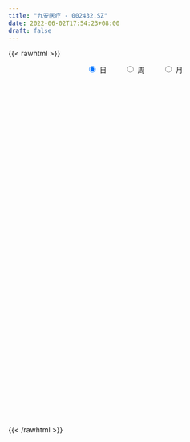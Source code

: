```yaml
---
title: "九安医疗 - 002432.SZ"
date: 2022-06-02T17:54:23+08:00
draft: false
---
```

{{< rawhtml >}}
    <div style="text-align: center">
        <label style="padding: 1rem;"><input style="margin-right: .5rem" type="radio" name="period" value="D" checked onclick="period_change(this)">日</label>
        <label style="padding: 1rem;"><input style="margin-right: .5rem" type="radio" name="period" value="W" onclick="period_change(this)">周</label>
        <label style="padding: 1rem;"><input style="margin-right: .5rem" type="radio" name="period" value="M" onclick="period_change(this)">月</label>
    </div>
    <div id="chart" style="height: 700px;"></div> 
    <script type="text/javascript">
        const D_v = [36972.89,35602.92,44216.32,50558.02,49413.33,40778.0,66422.01,41687.03,34361.28,80582.06,61765.04,38151.15,24896.15,32649.55,39382.83,42349.01,20054.0,19800.05,21003.0,26792.02,27268.0,29676.01,32721.0,29100.02,31880.05,25179.0,43270.0,29512.0,31830.17,17715.0,24980.53,26726.0,24869.51,23742.06,80416.36,41623.0,103328.06,56463.1,38745.52,35116.0,48823.0,34321.67,33917.17,41553.0,36330.0,37538.0,104239.04,65706.03,79022.01,54446.06,95428.26,56561.96,50193.0,36944.54,27635.77,29482.03,45010.44,31728.01,40085.27,23517.0,36722.43,17345.4,15937.28,25657.02,19897.65,21837.0,20260.9,20586.67,33154.06,37456.03,23813.52,20902.0,17370.24,22793.0,26125.01,27613.03,33026.03,25148.79,25592.3,22765.33,31250.0,28682.0,21797.0,27175.1,37173.53,27942.1,21857.1,35965.7,14906.0,24952.0,12889.02,16909.1,17884.1,15493.01,23091.0,21594.0,47417.01,44691.0,30225.0,34370.1,20855.51,16105.11,16833.0,12953.1,34174.01,25051.47,28094.15,23777.1,17922.0,57632.11,63649.01,28477.0,187593.35,102721.45,74618.11,159340.68,78724.9,217791.13,335224.3,225613.29,714028.8100000001,380467.11,40301.51,52063.05,28430.07,19627.26,1207411.0,1090964.6699999999,570158.29,887255.3100000001,1103223.24,965709.61,812253.1899999999,1015461.47,832109.59,757763.8100000001,898965.83,1067837.3999999999,948948.35,558808.97,1203831.05,749240.46,232845.08,20363.15,1108056.98,1082978.1000000001,811456.24,853914.46,1013751.0600000001,574055.29,492343.76,1160324.0900000001,1073651.95,749327.14,756736.27,1028384.08,805817.01,748062.14,236292.59,313760.13,171610.64,28393.14,1011274.74,1074000.1699999999,648203.03,403434.1,43685.0,1146312.8100000001,993487.1899999999,1118095.6299999999,977682.49,886696.21,858310.6899999999,979698.83,1032314.5699999999,825909.29,722177.72,731541.1800000001,680637.38,782284.9,897397.15,810487.6800000001,788960.36,736389.72,692480.13,594725.42,625673.05,883184.08,754953.3199999999,636704.8100000001,545079.52,584958.55,606733.4,1021646.02,918194.14,799476.9300000001,1140817.8100000001,848037.1800000001,822026.34,799290.59,584739.02,1027644.0600000001,669015.47,708008.61,941074.8,1045057.26,822569.67,861407.33,1001466.41,980135.99,665034.67,696833.6800000001,610275.71,706143.48,745476.37,1007162.2,570219.86,366868.11,1650772.51,1132708.4199999999,828087.4300000001,673354.4,880434.53,841265.85,726376.0699999999,687092.8100000001,650261.62,574109.3,699798.04,795956.5,715323.3,669883.14,678985.67,709717.0699999999,849581.83,589791.42,429514.17,401598.29,387504.85,504424.42,518586.18,307946.33,519530.03,371471.62,329309.5,352983.99,346969.24,323244.77,406905.28,382139.62]
const D_histogram = [0.0,0.0025527066,0.0065657649,0.0099924543,0.0058292685,0.0086010303,0.0168309326,0.0139722192,0.004919566,0.0090406062,0.0084184924,0.0029223564,-0.0021563831,-0.0073405326,-0.0129404354,-0.031241407,-0.0392418206,-0.0428299156,-0.0395376831,-0.034568171,-0.030005448,-0.028421196,-0.0242548271,-0.02118587,-0.0195555191,-0.0201441065,-0.0271521274,-0.0320108779,-0.0403002574,-0.0406408438,-0.0403560342,-0.0325822463,-0.0312967679,-0.0251396185,-0.0308725324,-0.0360288945,-0.0181352806,-0.0051981896,0.0026895597,0.009545567,0.0211173286,0.024779266,0.0238732137,0.0271170617,0.028901074,0.0142944579,0.0329054713,0.0419299076,0.0462915504,0.0493110222,0.0588766913,0.0597843939,0.0442326041,0.0369477045,0.0313129469,0.0250219513,0.0211450992,0.0131928327,-0.0001179058,-0.0065165416,-0.020357882,-0.0246904702,-0.0272469973,-0.0272178516,-0.022316666,-0.020311434,-0.0189038,-0.0185396104,-0.0226353273,-0.0216020127,-0.0173588533,-0.0112866945,-0.008189802,-0.003272367,0.0031740038,0.008957165,0.0146392378,0.0167358378,0.0138843748,0.0118784546,0.0047369948,0.0036747218,-0.0005498671,-0.0052574678,-0.0125617545,-0.0121475872,-0.0126332567,-0.026392206,-0.0304584005,-0.043483026,-0.0447481508,-0.0346452787,-0.022973225,-0.0147062063,-0.0134404863,-0.0134078791,-0.0236919628,-0.0379347111,-0.0468056413,-0.0562051482,-0.0563806432,-0.0525515335,-0.042464308,-0.0359065641,-0.0426719631,-0.0484016657,-0.0364789436,-0.0242447157,-0.017506735,0.0052564655,0.012607986,0.0143528854,0.0418156052,0.0532303304,0.0653539617,0.094368195,0.1124495965,0.1626794866,0.2345227498,0.3200794256,0.4147604444,0.514995356,0.618664848,0.7246624232,0.8325690952,0.9424144089,0.9275059217,0.9581543439,1.0231391355,1.1153939265,1.1203598189,0.9363364862,0.7696445798,0.5410276853,0.3143430739,0.1849138034,0.0334610074,0.0298680034,0.1311962847,0.3060780855,0.4214701048,0.6074372205,0.8430988562,1.1141398115,1.41039155,1.2959054739,1.3380105665,1.495343337,1.667294032,1.9262140016,2.251037509,1.9236478989,1.6986576184,1.0684159064,0.6059759034,0.3947395793,0.2260438994,0.3616505188,0.7132401116,1.2158850136,1.8236546844,2.5053319433,2.182930975,1.5207255141,1.378141169,0.6191627627,-0.4380060168,-1.5809855421,-2.5916994046,-2.9354020408,-2.7246462158,-2.8961733786,-2.5673849255,-2.2912185924,-1.8364806126,-1.897652126,-2.1399985993,-2.1158360049,-1.855342721,-1.5888894672,-0.988898991,-0.1701236619,0.0629516687,0.256069885,-0.1194409477,-0.162591207,-0.3757831646,-0.910712487,-1.131530558,-1.4521071696,-1.5642922813,-1.7553099575,-2.1450974085,-2.0623412227,-1.7972751813,-1.1954434044,-0.736827833,-0.3029092117,-0.0520307734,0.029607269,-0.036192617,0.2673389151,0.1846768878,0.2697489252,0.6999388248,0.7530417856,1.122422084,1.6036612974,2.1408071511,2.0436946897,1.8711152318,1.2654526702,0.7994754255,-0.0094500511,-0.2487026563,0.0194214955,0.634855804,1.4814934132,1.3276221888,1.1139252931,0.8669270725,0.2469058722,0.1455223069,0.2178405063,0.0641685661,-0.5282885647,-0.7074605098,-1.0358704236,-0.7553940534,-0.5478791291,-0.4991091889,-0.7037807758,-0.9847718902,-1.1919631244,-1.1721177122,-1.3555070557,-1.4034117173,-1.5215078172,-1.4741906463,-1.5539742271,-1.428729227,-1.3040062691,-1.4544016779,-1.4743903738,-1.5045990666,-1.4398359078,-1.4152151024,-1.3634038938,-1.1990705041,-1.204302921]
const D_fast = [0.0,0.0031908832,0.0088453827,0.0147701857,0.012064317,0.0169863365,0.0294239718,0.0300583132,0.0222355515,0.0286167433,0.0300992526,0.0253337057,0.0197158704,0.0126965878,0.0038615761,-0.0222497472,-0.040060616,-0.0543561899,-0.0609483781,-0.0646209087,-0.0675595477,-0.0730805948,-0.0749779326,-0.0772054431,-0.0804639719,-0.0860885859,-0.0998846387,-0.1127461086,-0.1311105525,-0.1416113498,-0.1514155489,-0.1517873225,-0.158326036,-0.1584537912,-0.1719048383,-0.186068424,-0.1727086302,-0.1610710866,-0.1525109474,-0.1432685484,-0.1264174546,-0.1165607007,-0.1114984497,-0.1014753362,-0.0924660554,-0.103499057,-0.0766616758,-0.0571547626,-0.0412202322,-0.0258730049,-0.0015881629,0.0142656382,0.0097719993,0.0117240259,0.0139175051,0.0138819972,0.0152914199,0.0106373617,-0.0027028533,-0.0107306246,-0.0296614354,-0.0401666412,-0.0495349176,-0.0563102348,-0.0569882158,-0.0600608422,-0.0633791582,-0.0676498712,-0.0774044199,-0.0817716085,-0.0818681625,-0.0786176772,-0.0775682352,-0.0734688919,-0.0662290202,-0.0582065678,-0.0488646855,-0.042584126,-0.0419644954,-0.0410008019,-0.046958013,-0.0471016055,-0.0514636612,-0.0574856289,-0.0679303542,-0.0705530837,-0.0741970674,-0.0945540682,-0.1062348628,-0.1301302448,-0.1425824074,-0.1411408549,-0.1352121075,-0.1306216403,-0.1327160419,-0.1360354045,-0.1522424789,-0.1759689049,-0.1965412455,-0.2199920394,-0.2342626952,-0.2435714688,-0.2441003204,-0.2465192175,-0.2639526073,-0.2817827263,-0.2789797401,-0.2728066911,-0.2704453942,-0.2463680773,-0.2358645603,-0.2305314395,-0.1926148185,-0.1678925106,-0.1394303889,-0.0868241069,-0.0406303063,0.0502694555,0.1807434061,0.3463199383,0.5446910682,0.7736748188,1.0320105229,1.3191737039,1.6352226496,1.9806715655,2.1976395587,2.467826567,2.7885961425,3.1596994151,3.4447552621,3.494816051,3.5205352895,3.4271753164,3.2790764735,3.1958756539,3.0527881096,3.0566621065,3.190789459,3.4421907812,3.6629503267,4.0007767475,4.4472130972,4.9967890054,5.6456386314,5.8551289238,6.231736658,6.7629052628,7.3516794658,8.0921529358,8.9797358205,9.1332581851,9.3329323092,8.9697945738,8.6588485466,8.5462971174,8.4341124123,8.6601316614,9.1900312821,9.9966474375,11.0603307794,12.3683410241,12.5916727996,12.3096487172,12.5115996643,11.9074119487,10.740741665,9.2025157542,7.5438770406,6.4663238941,5.9959181652,5.1003476577,4.7872898794,4.4906515645,4.4862693911,3.9506848462,3.173338723,2.6685423163,2.46519992,2.3344308069,2.6871965354,3.463440949,3.7122541968,3.9693898843,3.5640188147,3.4802207536,3.1730830049,2.4104755607,1.9067748502,1.2231714462,0.7199132642,0.0900680987,-0.8359937045,-1.2688228243,-1.4530755783,-1.1501046525,-0.8756960394,-0.5175047209,-0.2796339761,-0.1905941164,-0.2654421566,0.1049241042,0.0684312989,0.2209405676,0.8261151734,1.0674785805,1.7174644,2.5996189378,3.6719665792,4.0857777902,4.3809771403,4.0916777463,3.8255693579,3.0142813686,2.7128530992,2.985832625,3.7599808845,4.9769918469,5.1550261697,5.2198105973,5.1895441448,4.6312494126,4.566246424,4.6930247501,4.5553949514,3.8308656794,3.4748286068,2.8874510871,2.9790789439,3.0496240859,2.973616729,2.5929999481,2.0658158612,1.5606338459,1.28744983,0.7651837226,0.3664261317,-0.1320469226,-0.4532774132,-0.9215545508,-1.1534918574,-1.3547704668,-1.868766295,-2.2573525845,-2.6637110439,-2.958906862,-3.2880898322,-3.5771295971,-3.7125638334,-4.0188719806]
const D_slow = [0.0,0.0006381766,0.0022796179,0.0047777314,0.0062350485,0.0083853061,0.0125930393,0.0160860941,0.0173159856,0.0195761371,0.0216807602,0.0224113493,0.0218722535,0.0200371204,0.0168020115,0.0089916598,-0.0008187954,-0.0115262743,-0.021410695,-0.0300527378,-0.0375540998,-0.0446593988,-0.0507231056,-0.0560195731,-0.0609084528,-0.0659444794,-0.0727325113,-0.0807352308,-0.0908102951,-0.100970506,-0.1110595146,-0.1192050762,-0.1270292681,-0.1333141728,-0.1410323059,-0.1500395295,-0.1545733496,-0.155872897,-0.1552005071,-0.1528141154,-0.1475347832,-0.1413399667,-0.1353716633,-0.1285923979,-0.1213671294,-0.1177935149,-0.1095671471,-0.0990846702,-0.0875117826,-0.075184027,-0.0604648542,-0.0455187557,-0.0344606047,-0.0252236786,-0.0173954419,-0.011139954,-0.0058536793,-0.0025554711,-0.0025849475,-0.0042140829,-0.0093035534,-0.015476171,-0.0222879203,-0.0290923832,-0.0346715497,-0.0397494082,-0.0444753582,-0.0491102608,-0.0547690926,-0.0601695958,-0.0645093091,-0.0673309827,-0.0693784332,-0.070196525,-0.069403024,-0.0671637328,-0.0635039233,-0.0593199639,-0.0558488702,-0.0528792565,-0.0516950078,-0.0507763274,-0.0509137941,-0.0522281611,-0.0553685997,-0.0584054965,-0.0615638107,-0.0681618622,-0.0757764623,-0.0866472188,-0.0978342565,-0.1064955762,-0.1122388825,-0.115915434,-0.1192755556,-0.1226275254,-0.1285505161,-0.1380341939,-0.1497356042,-0.1637868912,-0.177882052,-0.1910199354,-0.2016360124,-0.2106126534,-0.2212806442,-0.2333810606,-0.2425007965,-0.2485619754,-0.2529386592,-0.2516245428,-0.2484725463,-0.244884325,-0.2344304237,-0.221122841,-0.2047843506,-0.1811923019,-0.1530799028,-0.1124100311,-0.0537793437,0.0262405127,0.1299306238,0.2586794628,0.4133456748,0.5945112806,0.8026535544,1.0382571566,1.2701336371,1.509672223,1.7654570069,2.0443054886,2.3243954433,2.5584795648,2.7508907098,2.8861476311,2.9647333996,3.0109618504,3.0193271023,3.0267941031,3.0595931743,3.1361126957,3.2414802219,3.393339527,3.604114241,3.8826491939,4.2352470814,4.5592234499,4.8937260915,5.2675619258,5.6843854338,6.1659389342,6.7286983114,7.2096102862,7.6342746908,7.9013786674,8.0528726432,8.1515575381,8.2080685129,8.2984811426,8.4767911705,8.7807624239,9.236676095,9.8630090808,10.4087418246,10.7889232031,11.1334584953,11.288249186,11.1787476818,10.7835012963,10.1355764452,9.4017259349,8.720564381,7.9965210363,7.354674805,6.7818701569,6.3227500037,5.8483369722,5.3133373224,4.7843783212,4.3205426409,3.9233202741,3.6760955264,3.6335646109,3.6493025281,3.7133199993,3.6834597624,3.6428119606,3.5488661695,3.3211880477,3.0383054082,2.6752786158,2.2842055455,1.8453780562,1.309103704,0.7935183984,0.344199603,0.0453387519,-0.1388682063,-0.2145955093,-0.2276032026,-0.2202013854,-0.2292495396,-0.1624148109,-0.1162455889,-0.0488083576,0.1261763486,0.314436795,0.595042316,0.9959576404,1.5311594281,2.0420831005,2.5098619085,2.8262250761,3.0260939324,3.0237314197,2.9615557556,2.9664111295,3.1251250805,3.4954984338,3.8274039809,4.1058853042,4.3226170723,4.3843435404,4.4207241171,4.4751842437,4.4912263852,4.3591542441,4.1822891166,3.9233215107,3.7344729974,3.5975032151,3.4727259179,3.2967807239,3.0505877514,2.7525969703,2.4595675422,2.1206907783,1.769837849,1.3894608947,1.0209132331,0.6324196763,0.2752373696,-0.0507641977,-0.4143646172,-0.7829622106,-1.1591119773,-1.5190709542,-1.8728747298,-2.2137257033,-2.5134933293,-2.8145690595]
const D_data = [['2021-05-24', 8.01, 7.95, 7.9, 8.07],['2021-05-25', 7.98, 7.99, 7.95, 8.01],['2021-05-26', 7.99, 8.03, 7.93, 8.04],['2021-05-27', 8.04, 8.05, 7.99, 8.06],['2021-05-28', 8.05, 7.96, 7.92, 8.05],['2021-05-31', 7.97, 8.05, 7.95, 8.05],['2021-06-01', 8.08, 8.16, 8.05, 8.17],['2021-06-02', 8.15, 8.05, 8.03, 8.16],['2021-06-03', 8.06, 7.95, 7.94, 8.07],['2021-06-04', 7.91, 8.11, 7.9, 8.39],['2021-06-07', 8.2, 8.07, 7.97, 8.26],['2021-06-08', 8.0, 8.0, 7.97, 8.07],['2021-06-09', 7.98, 7.98, 7.96, 8.0],['2021-06-10', 8.01, 7.95, 7.93, 8.02],['2021-06-11', 7.96, 7.91, 7.9, 7.97],['2021-06-15', 7.91, 7.67, 7.66, 7.92],['2021-06-16', 7.68, 7.7, 7.68, 7.79],['2021-06-17', 7.66, 7.69, 7.66, 7.75],['2021-06-18', 7.75, 7.74, 7.7, 7.81],['2021-06-21', 7.71, 7.75, 7.71, 7.8],['2021-06-22', 7.78, 7.74, 7.72, 7.79],['2021-06-23', 7.74, 7.69, 7.67, 7.74],['2021-06-24', 7.88, 7.71, 7.7, 7.88],['2021-06-25', 7.67, 7.69, 7.65, 7.73],['2021-06-28', 7.7, 7.66, 7.62, 7.72],['2021-06-29', 7.63, 7.61, 7.61, 7.65],['2021-06-30', 7.62, 7.48, 7.42, 7.62],['2021-07-01', 7.46, 7.44, 7.42, 7.57],['2021-07-02', 7.45, 7.32, 7.31, 7.48],['2021-07-05', 7.35, 7.35, 7.31, 7.37],['2021-07-06', 7.39, 7.31, 7.25, 7.39],['2021-07-07', 7.32, 7.38, 7.27, 7.38],['2021-07-08', 7.41, 7.28, 7.26, 7.41],['2021-07-09', 7.25, 7.32, 7.22, 7.33],['2021-07-12', 7.24, 7.13, 7.03, 7.24],['2021-07-13', 7.13, 7.06, 7.04, 7.13],['2021-07-14', 7.18, 7.34, 7.11, 7.44],['2021-07-15', 7.35, 7.33, 7.16, 7.38],['2021-07-16', 7.29, 7.3, 7.24, 7.41],['2021-07-19', 7.29, 7.31, 7.18, 7.37],['2021-07-20', 7.28, 7.41, 7.27, 7.45],['2021-07-21', 7.42, 7.35, 7.32, 7.42],['2021-07-22', 7.37, 7.3, 7.27, 7.38],['2021-07-23', 7.3, 7.36, 7.28, 7.41],['2021-07-26', 7.32, 7.36, 7.27, 7.41],['2021-07-27', 7.34, 7.12, 7.1, 7.35],['2021-07-28', 7.12, 7.55, 7.11, 7.57],['2021-07-29', 7.55, 7.52, 7.38, 7.58],['2021-07-30', 7.42, 7.52, 7.26, 7.58],['2021-08-02', 7.52, 7.55, 7.39, 7.58],['2021-08-03', 7.52, 7.7, 7.45, 7.75],['2021-08-04', 7.72, 7.66, 7.55, 7.72],['2021-08-05', 7.65, 7.45, 7.45, 7.68],['2021-08-06', 7.43, 7.52, 7.42, 7.64],['2021-08-09', 7.52, 7.53, 7.46, 7.55],['2021-08-10', 7.52, 7.51, 7.47, 7.53],['2021-08-11', 7.55, 7.53, 7.44, 7.58],['2021-08-12', 7.53, 7.46, 7.45, 7.61],['2021-08-13', 7.45, 7.34, 7.3, 7.45],['2021-08-16', 7.32, 7.37, 7.3, 7.4],['2021-08-17', 7.32, 7.21, 7.2, 7.36],['2021-08-18', 7.21, 7.26, 7.21, 7.28],['2021-08-19', 7.25, 7.24, 7.22, 7.28],['2021-08-20', 7.21, 7.24, 7.12, 7.25],['2021-08-23', 7.24, 7.29, 7.22, 7.33],['2021-08-24', 7.29, 7.25, 7.24, 7.34],['2021-08-25', 7.25, 7.23, 7.21, 7.28],['2021-08-26', 7.23, 7.2, 7.15, 7.28],['2021-08-27', 7.16, 7.11, 7.06, 7.16],['2021-08-30', 7.13, 7.14, 7.03, 7.19],['2021-08-31', 7.09, 7.17, 7.09, 7.19],['2021-09-01', 7.22, 7.2, 7.11, 7.22],['2021-09-02', 7.18, 7.17, 7.13, 7.18],['2021-09-03', 7.15, 7.2, 7.15, 7.24],['2021-09-06', 7.2, 7.24, 7.16, 7.25],['2021-09-07', 7.25, 7.26, 7.17, 7.3],['2021-09-08', 7.25, 7.29, 7.22, 7.29],['2021-09-09', 7.29, 7.27, 7.26, 7.29],['2021-09-10', 7.27, 7.21, 7.2, 7.28],['2021-09-13', 7.22, 7.21, 7.2, 7.25],['2021-09-14', 7.19, 7.12, 7.1, 7.24],['2021-09-15', 7.12, 7.17, 7.07, 7.26],['2021-09-16', 7.12, 7.11, 7.1, 7.23],['2021-09-17', 7.11, 7.07, 7.04, 7.15],['2021-09-22', 7.03, 6.99, 6.99, 7.11],['2021-09-23', 7.0, 7.05, 7.0, 7.07],['2021-09-24', 7.05, 7.02, 7.0, 7.07],['2021-09-27', 7.02, 6.79, 6.71, 7.02],['2021-09-28', 6.8, 6.83, 6.73, 6.87],['2021-09-29', 6.83, 6.63, 6.61, 6.83],['2021-09-30', 6.7, 6.69, 6.63, 6.73],['2021-10-08', 6.68, 6.81, 6.67, 6.84],['2021-10-11', 6.81, 6.85, 6.76, 6.89],['2021-10-12', 6.86, 6.83, 6.72, 6.87],['2021-10-13', 6.77, 6.74, 6.71, 6.84],['2021-10-14', 6.74, 6.7, 6.68, 6.76],['2021-10-15', 6.6, 6.51, 6.46, 6.65],['2021-10-18', 6.53, 6.35, 6.33, 6.53],['2021-10-19', 6.34, 6.3, 6.29, 6.38],['2021-10-20', 6.32, 6.18, 6.17, 6.32],['2021-10-21', 6.23, 6.2, 6.18, 6.25],['2021-10-22', 6.2, 6.19, 6.15, 6.22],['2021-10-25', 6.2, 6.24, 6.18, 6.24],['2021-10-26', 6.26, 6.18, 6.18, 6.26],['2021-10-27', 6.2, 5.95, 5.91, 6.23],['2021-10-28', 5.99, 5.86, 5.8, 5.99],['2021-10-29', 5.85, 6.03, 5.83, 6.04],['2021-11-01', 6.08, 6.04, 5.94, 6.08],['2021-11-02', 6.05, 5.97, 5.9, 6.07],['2021-11-03', 5.97, 6.21, 5.94, 6.26],['2021-11-04', 6.17, 6.07, 6.04, 6.2],['2021-11-05', 6.09, 6.0, 5.99, 6.09],['2021-11-08', 6.6, 6.39, 6.39, 6.6],['2021-11-09', 6.34, 6.3, 6.12, 6.43],['2021-11-10', 6.4, 6.39, 6.22, 6.44],['2021-11-11', 6.38, 6.75, 6.34, 6.88],['2021-11-12', 6.88, 6.8, 6.74, 6.91],['2021-11-15', 6.9, 7.48, 6.9, 7.48],['2021-11-16', 7.63, 8.23, 7.53, 8.23],['2021-11-17', 9.05, 9.05, 8.68, 9.05],['2021-11-18', 9.96, 9.96, 9.3, 9.96],['2021-11-19', 10.1, 10.96, 10.0, 10.96],['2021-11-22', 12.06, 12.06, 12.06, 12.06],['2021-11-23', 13.27, 13.27, 13.27, 13.27],['2021-11-24', 14.6, 14.6, 14.6, 14.6],['2021-11-25', 16.06, 16.06, 16.06, 16.06],['2021-11-26', 17.19, 15.67, 15.01, 17.27],['2021-11-29', 16.4, 17.24, 15.31, 17.24],['2021-11-30', 18.0, 18.96, 17.66, 18.96],['2021-12-01', 20.48, 20.86, 19.5, 20.86],['2021-12-02', 21.7, 21.24, 20.38, 22.94],['2021-12-03', 20.62, 19.56, 19.27, 21.09],['2021-12-06', 19.98, 19.89, 19.0, 20.46],['2021-12-07', 19.89, 18.97, 18.7, 21.2],['2021-12-08', 17.7, 18.52, 17.56, 18.8],['2021-12-09', 18.45, 19.4, 18.0, 19.5],['2021-12-10', 19.55, 18.88, 18.68, 20.15],['2021-12-13', 18.37, 20.77, 18.37, 20.77],['2021-12-14', 21.01, 22.85, 20.51, 22.85],['2021-12-15', 23.0, 25.14, 22.88, 25.14],['2021-12-16', 27.6, 25.93, 25.3, 27.6],['2021-12-17', 26.95, 28.52, 26.16, 28.52],['2021-12-20', 30.99, 31.37, 30.1, 31.37],['2021-12-21', 34.51, 34.51, 34.51, 34.51],['2021-12-22', 37.96, 37.96, 32.51, 37.96],['2021-12-23', 38.79, 35.02, 34.16, 40.0],['2021-12-24', 34.5, 38.52, 33.0, 38.52],['2021-12-27', 40.98, 42.37, 39.3, 42.37],['2021-12-28', 42.97, 45.5, 41.02, 46.61],['2021-12-29', 45.49, 50.05, 44.31, 50.05],['2021-12-30', 52.01, 55.06, 52.0, 55.06],['2021-12-31', 59.0, 49.55, 49.55, 59.0],['2022-01-04', 48.18, 51.85, 46.13, 53.99],['2022-01-05', 49.99, 46.67, 46.67, 49.99],['2022-01-06', 45.85, 47.62, 44.82, 48.56],['2022-01-07', 48.72, 50.5, 47.8, 52.38],['2022-01-10', 51.89, 51.42, 49.5, 54.5],['2022-01-11', 53.11, 56.56, 52.2, 56.56],['2022-01-12', 60.22, 62.22, 59.88, 62.22],['2022-01-13', 68.44, 68.44, 65.0, 68.44],['2022-01-14', 75.28, 75.28, 72.54, 75.28],['2022-01-17', 82.81, 82.81, 82.81, 82.81],['2022-01-18', 85.0, 74.53, 74.53, 88.88],['2022-01-19', 67.08, 70.6, 67.08, 72.87],['2022-01-20', 73.6, 77.66, 72.1, 77.66],['2022-01-21', 77.66, 69.89, 69.89, 77.66],['2022-01-24', 62.9, 62.9, 62.9, 62.9],['2022-01-25', 56.61, 56.61, 56.61, 66.5],['2022-01-26', 56.0, 52.24, 51.1, 56.97],['2022-01-27', 54.8, 56.1, 53.3, 57.46],['2022-01-28', 55.85, 61.71, 55.5, 61.71],['2022-02-07', 59.99, 55.96, 55.54, 59.99],['2022-02-08', 55.51, 61.56, 54.0, 61.56],['2022-02-09', 58.87, 61.6, 56.81, 66.08],['2022-02-10', 60.0, 65.1, 60.0, 67.76],['2022-02-11', 59.0, 59.07, 58.88, 62.8],['2022-02-14', 58.0, 55.15, 53.5, 60.28],['2022-02-15', 54.75, 56.91, 53.45, 58.88],['2022-02-16', 58.0, 59.7, 56.55, 61.39],['2022-02-17', 61.0, 60.41, 58.8, 63.78],['2022-02-18', 60.42, 66.45, 60.42, 66.45],['2022-02-21', 69.88, 73.1, 67.68, 73.1],['2022-02-22', 70.0, 69.09, 66.67, 72.13],['2022-02-23', 70.85, 70.4, 66.5, 72.82],['2022-02-24', 69.0, 63.36, 63.36, 69.52],['2022-02-25', 65.99, 66.8, 63.5, 67.4],['2022-02-28', 65.48, 64.27, 60.8, 65.8],['2022-03-01', 62.62, 58.18, 57.85, 63.86],['2022-03-02', 56.92, 59.7, 55.01, 60.89],['2022-03-03', 58.75, 56.35, 56.18, 59.63],['2022-03-04', 56.21, 56.93, 56.01, 58.88],['2022-03-07', 55.5, 54.08, 52.74, 55.9],['2022-03-08', 54.01, 48.67, 48.67, 54.25],['2022-03-09', 49.83, 52.22, 44.88, 53.0],['2022-03-10', 50.2, 53.98, 48.88, 55.22],['2022-03-11', 54.0, 59.38, 52.5, 59.38],['2022-03-14', 62.0, 59.68, 59.0, 65.19],['2022-03-15', 56.0, 61.35, 55.11, 63.28],['2022-03-16', 60.11, 60.74, 56.96, 63.06],['2022-03-17', 58.99, 59.48, 57.85, 63.5],['2022-03-18', 58.0, 57.64, 56.65, 59.25],['2022-03-21', 55.0, 62.98, 54.98, 63.4],['2022-03-22', 61.4, 58.9, 58.65, 62.4],['2022-03-23', 59.19, 61.18, 57.5, 62.6],['2022-03-24', 61.18, 67.3, 60.73, 67.3],['2022-03-25', 68.0, 64.5, 64.5, 71.0],['2022-03-28', 66.3, 70.43, 65.3, 70.95],['2022-03-29', 71.33, 75.35, 71.33, 77.29],['2022-03-30', 74.0, 80.5, 71.21, 82.89],['2022-03-31', 80.0, 75.68, 74.54, 83.26],['2022-04-01', 77.5, 75.9, 75.0, 79.62],['2022-04-06', 76.03, 70.0, 68.34, 76.8],['2022-04-07', 67.8, 70.09, 67.5, 71.99],['2022-04-08', 68.89, 63.08, 63.08, 68.89],['2022-04-11', 60.56, 67.7, 60.06, 67.9],['2022-04-12', 74.47, 74.47, 71.88, 74.47],['2022-04-13', 76.0, 81.92, 75.86, 81.92],['2022-04-14', 90.0, 90.11, 86.2, 90.11],['2022-04-15', 95.99, 81.1, 81.1, 99.12],['2022-04-18', 83.0, 80.9, 78.89, 87.58],['2022-04-19', 78.61, 80.63, 76.03, 81.61],['2022-04-20', 80.0, 74.67, 74.4, 80.85],['2022-04-21', 74.67, 80.0, 73.18, 80.88],['2022-04-22', 78.03, 82.88, 76.91, 85.46],['2022-04-25', 83.0, 80.58, 77.68, 84.8],['2022-04-26', 80.0, 73.5, 72.66, 81.27],['2022-04-27', 71.72, 76.7, 70.18, 78.08],['2022-04-28', 75.5, 73.33, 72.53, 77.6],['2022-04-29', 75.0, 80.66, 74.0, 80.66],['2022-05-05', 80.66, 81.07, 76.93, 83.58],['2022-05-06', 78.31, 79.86, 77.35, 84.69],['2022-05-09', 79.01, 76.26, 76.0, 80.49],['2022-05-10', 74.6, 73.76, 72.51, 75.6],['2022-05-11', 73.54, 72.9, 72.56, 76.48],['2022-05-12', 71.5, 74.66, 68.69, 76.2],['2022-05-13', 73.6, 70.98, 70.2, 74.39],['2022-05-16', 69.92, 71.22, 69.92, 72.9],['2022-05-17', 71.88, 68.94, 68.8, 72.0],['2022-05-18', 68.8, 69.79, 67.8, 70.98],['2022-05-19', 67.4, 67.01, 65.6, 69.08],['2022-05-20', 66.12, 68.57, 66.12, 70.58],['2022-05-23', 68.58, 68.16, 67.48, 69.22],['2022-05-24', 68.05, 63.5, 62.8, 68.3],['2022-05-25', 62.96, 63.41, 61.51, 64.86],['2022-05-26', 63.2, 61.81, 61.7, 63.84],['2022-05-27', 61.71, 61.72, 61.37, 63.2],['2022-05-30', 61.03, 60.07, 59.68, 61.42],['2022-05-31', 60.0, 59.21, 58.05, 60.37],['2022-06-01', 59.51, 59.84, 59.25, 62.3],['2022-06-02', 58.68, 56.8, 56.8, 59.1]]
const W_v = [185055.64,172204.99,226198.0,225297.28,245935.89,201283.91,231632.16,598928.1799999999,335095.97,213073.96,188362.03,1962112.5800000001,2128805.6099999999,966971.17,867504.89,847079.2399999999,583422.98,333078.87,318494.22,320382.5,302113.75,183236.64,250921.08,237592.05,414441.03,211313.63,297604.3799999999,290965.97,215601.71,168998.01,72187.68,429440.42,863448.7,675071.51,1128348.97,558045.8099999999,837597.9,1385448.1500000001,765159.83,472038.89,470776.14,672172.3300000001,450747.04,396338.52,336290.17,203809.51,253109.42,163528.98,309358.16,335499.5,296670.55,235759.24,278316.09,157734.22,184783.55,95261.37,88940.84,99985.02,79801.06,67313.18,98304.41,147208.98,140855.5,143441.11,285875.89,255894.94,645095.99,650449.3999999999,877608.17,643124.4,362747.52,185250.54,159243.74,151055.34,85087.04,394903.19,222196.08,255433.95,238785.89,262396.94,557337.47,1075882.77,1219077.2,924385.52,661048.6499999999,904052.75,1343891.98,695738.17,409150.94,391749.18,135839.1,319508.06,200826.82,250957.17,206319.65,133657.7,171903.46,231825.1,287825.5,164336.42,1307635.6899999999,2602757.8599999999,941842.6000000001,586207.3300000001,421785.4300000001,438139.27,566476.8199999999,582894.1800000001,552873.76,607675.72,448597.05,527042.3099999999,35623.13,151493.11,311166.35,169559.95,247751.94,150115.87,168057.34,162800.11,107380.14,103390.23,1108960.0299999998,692270.16,290934.9,288820.22,389794.5,1200478.3,1069875.1299999999,2743724.5600000005,1139784.9299999999,1217802.98,1385560.4099999999,2620395.2799999998,4311513.4400000004,2614948.5499999998,2453847.2400000002,1898935.0600000001,1378609.1699999999,1606996.3700000001,2174819.2399999998,860622.25,990568.8699999999,1350404.2100000002,863443.3800000001,617173.66,937566.74,1653275.6499999999,2605874.6699999999,985008.63,1536921.01,2477249.48,2311350.8100000001,1338190.5900000001,1033424.37,1190786.3,526405.67,440776.53,690356.0800000001,691790.61,590998.38,287603.58,510005.51,162992.18,122598.44,499651.12,343115.42,547092.16,490857.19,368637.95,354016.06,226005.21,284665.08,245282.57,313363.94,599712.38,315518.7,501665.2,308648.04,468475.45,511907.0100000001,373545.94,146475.79,138924.02,278473.04,288186.02,390999.46,300065.36,185289.53,227081.42,302315.58,444491.35,543949.38,1077846.0700000001,143728.06,304841.19,226104.06,216763.48,263830.38,196844.72,103206.06,145557.05,161671.22,118033.1,320576.04,193730.84,322835.08,293573.82,173941.52,119179.13,115736.28,122334.79,137505.16,131669.43,86972.73,88712.72,16909.1,125479.12,146246.72,117105.73,191457.22,602998.49,1873124.6400000001,1347832.8900000001,4617311.1200000001,4316553.8899999997,4528666.2299999995,3255699.5499999998,4094388.6600000001,3608099.4399999999,2275542.5100000002,3165305.1800000002,4279263.1200000001,4582929.5899999999,3814038.3299999996,3623043.3099999996,3445594.7799999998,3931009.0400000005,4194910.9399999995,4390800.2000000002,4330614.0700000003,2013252.8700000001,4340499.0499999998,4355850.6299999999,3337637.8399999999,1511279.8,3497959.1299999999,2241627.9100000001,1881241.47,1459258.9100000001]
const W_histogram = [0.0,0.0063817664,0.0336451815,0.0137786812,0.027923404,0.0293953846,0.0419254732,0.0995629401,0.0922415564,0.0762876176,0.054309064,0.349309265,0.3538361753,0.2760881907,0.171278142,0.1375730173,-0.0096557566,-0.1201052393,-0.1778259507,-0.2456530679,-0.2774085835,-0.3072325303,-0.3131604891,-0.28713198,-0.2545473344,-0.2451466476,-0.2202169759,-0.309527064,-0.3942155562,-0.3845154679,-0.3510244438,-0.2793266089,-0.1383019378,-0.0304633307,0.0018516475,0.068732793,0.2014799142,0.2538588978,0.2263750589,0.2174062675,0.2436295306,0.2274392336,0.2041405799,0.1790571522,0.0976023258,0.0563383234,-0.0240704988,-0.1234681575,-0.2031104104,-0.2363763242,-0.2229756041,-0.2092373721,-0.1814909946,-0.1919541572,-0.1634771867,-0.1544713422,-0.12970988,-0.1133062728,-0.0938083906,-0.0814756759,-0.061969395,-0.0375718193,-0.0815012323,-0.1332210594,-0.12426758,-0.0934257888,-0.0247416036,0.0602882538,0.1203359685,0.1287562811,0.1321624421,0.1019517465,0.0883980506,0.0621811341,0.055425009,0.0744960828,0.0836967268,0.0943339982,0.0674466685,0.0833894166,0.1155787716,0.1757838142,0.2078721942,0.2578341079,0.2832450554,0.2842703334,0.2980274385,0.2615664503,0.2230246886,0.1355512418,0.0586991616,-0.0024953129,-0.050024124,-0.0927637746,-0.1153716989,-0.1456113527,-0.1474466811,-0.1163683941,-0.1011241539,-0.0810567939,0.0285965841,0.0315959011,0.0109132876,-0.0139807083,-0.0478355876,-0.0509616808,-0.0377384224,-0.0410401209,-0.0123130649,0.0133131324,0.0266875877,0.0124756519,0.0008349783,-0.0022039912,-0.0054308379,-0.004764848,-0.0067883688,-0.0116524277,-0.0212062238,-0.0235776478,-0.0295655441,-0.0227608312,-0.0031373835,0.0126500534,0.0207094808,0.0336662782,0.0419167604,0.0607292606,0.0907808222,0.1752341506,0.1728107272,0.193525358,0.2118992549,0.3907330933,0.5341539915,0.4883751332,0.4918603332,0.4272785157,0.346695954,0.3590740722,0.2738121134,0.1994816457,0.1973478257,0.1520591524,0.068985854,0.0104616795,-0.0079334845,0.03299101,0.05845944,0.0600084374,0.0680452311,0.2346489821,0.190789777,0.1240944671,0.1171369778,0.0602895421,-0.0371106773,-0.0921968221,-0.0780965311,-0.1156428279,-0.2133226949,-0.2684197065,-0.2990701398,-0.3274257831,-0.3010562462,-0.2487403127,-0.2333913699,-0.2670123568,-0.313639465,-0.3531340839,-0.3495450678,-0.3508905308,-0.3129770663,-0.2919361432,-0.283184574,-0.2436584721,-0.2189071745,-0.1952805354,-0.1757049804,-0.1171746243,-0.149348435,-0.2267742111,-0.2360899552,-0.2023273838,-0.1837162084,-0.1336770553,-0.0783832686,-0.0442139256,-0.0345480651,-0.0093978158,0.0407533429,0.0764111001,0.1251919914,0.0906491434,0.0527098465,0.0521628471,0.0353954487,0.023299606,0.027476316,0.0192345904,0.0055119653,-0.003281062,-0.0289375422,-0.0401402627,-0.0428812469,-0.0349717439,-0.0143398768,0.0030064223,0.0058900376,0.0046495475,-0.0010359506,0.0048327969,0.0125194441,0.011341385,0.0103865959,-0.0082708192,-0.0083090452,-0.0234596012,-0.0485109397,-0.0681332719,-0.0748725872,-0.0200444804,0.2849717498,0.7652618008,1.2761578181,1.4848997034,2.1485285416,3.0805606168,4.1906749526,4.7013803242,6.3196752822,6.6075695038,5.8533911577,4.8258059845,4.3091764253,3.6814268598,2.3563298559,1.4444758279,0.5687471224,0.3091038339,0.7382495632,0.0292719386,0.6121764591,0.9364567276,0.8242319883,0.5330398641,-0.3719224069,-1.2003963262,-2.2181133379,-3.1728702262]
const W_fast = [0.0,0.007977208,0.0436519184,0.0272300885,0.0483556623,0.057176489,0.0801879459,0.1627161478,0.1784551533,0.1815731188,0.1731718312,0.5554993485,0.6484853025,0.6397593656,0.5777688525,0.5784569821,0.428814269,0.2883384765,0.1861612775,0.0569208933,-0.0441867683,-0.1508188476,-0.2350369287,-0.2807914146,-0.3118436026,-0.3637295777,-0.39385415,-0.560546004,-0.7437883853,-0.830217164,-0.8844822509,-0.8826160682,-0.7761668816,-0.6759441071,-0.643166217,-0.5591018733,-0.3759847735,-0.2601410655,-0.2310311396,-0.1856483642,-0.0985177184,-0.057848207,-0.0301117157,-0.0104308554,-0.0674851004,-0.094664522,-0.1810909688,-0.3113556668,-0.4417755224,-0.5341355172,-0.5764786981,-0.6150498091,-0.6326761803,-0.6911278822,-0.7035202084,-0.7331321994,-0.7407982072,-0.7527211683,-0.7566753837,-0.764711588,-0.7606976559,-0.7456930349,-0.809997756,-0.8950228479,-0.9171362636,-0.9096509195,-0.8471521353,-0.7470502144,-0.6569185076,-0.6163091247,-0.5798623532,-0.5845851122,-0.5760392953,-0.5867109283,-0.5796108012,-0.5419157067,-0.511790881,-0.47757011,-0.4875957726,-0.4508056704,-0.3897216225,-0.2855706264,-0.2015141977,-0.0870937571,0.0091284543,0.0812213156,0.1694852803,0.1984159047,0.2156303152,0.1620446788,0.099867389,0.0380490863,-0.0219857558,-0.08791635,-0.1393671991,-0.206009691,-0.2447066897,-0.2427205013,-0.2527572996,-0.2529541381,-0.136151614,-0.1252533217,-0.1432076133,-0.1715967863,-0.2174105625,-0.2332770758,-0.2294884231,-0.2430501518,-0.2174013621,-0.1884468817,-0.1684005294,-0.1794935522,-0.1909254812,-0.1945154486,-0.1991000048,-0.1996252268,-0.2033458398,-0.2111230056,-0.2259783577,-0.2342441936,-0.2476234759,-0.2465089709,-0.227669869,-0.2087199188,-0.1954831212,-0.1741097542,-0.155380082,-0.1213852666,-0.0686384994,0.0596233666,0.100402625,0.1694985953,0.2408473059,0.5173644176,0.7943238138,0.8706387388,0.997089022,1.0393268335,1.0454182603,1.1475648965,1.130755966,1.1062959097,1.1534990461,1.146225161,1.0803983262,1.0244895715,1.0041110363,1.0532832833,1.0933665733,1.10991768,1.1349657815,1.3602317781,1.3640700172,1.328398324,1.3507250793,1.308950029,1.2022721403,1.12413679,1.1187129482,1.0522559445,0.9012454037,0.7790434655,0.6736254972,0.5634134081,0.5145188835,0.5046497388,0.4616508392,0.361276763,0.2362397886,0.1084616487,0.0246643978,-0.0644036979,-0.1047344999,-0.1566776127,-0.2187221869,-0.240110703,-0.2700861991,-0.2952796938,-0.319630384,-0.2903936839,-0.3599046033,-0.4940239322,-0.5623621651,-0.5791814396,-0.6064993164,-0.589879427,-0.5541814576,-0.5310655959,-0.5300367517,-0.5072359563,-0.4468964619,-0.3921359296,-0.3120570405,-0.3239376027,-0.348699438,-0.3362057256,-0.3441242618,-0.3503952031,-0.339349414,-0.342782492,-0.3551271258,-0.3647404186,-0.3976312843,-0.4188690705,-0.4323303665,-0.4331637994,-0.4161169015,-0.3980189968,-0.3936628722,-0.3937409754,-0.3996854611,-0.3926085144,-0.3817920062,-0.3801347191,-0.3784928591,-0.399217979,-0.4013334663,-0.4223489226,-0.459527996,-0.4961836462,-0.5216411084,-0.4718241217,-0.095564954,0.5760405471,1.405976019,1.9859428301,3.1867038037,4.8888760331,7.0466591071,8.7327095598,11.9309233383,13.8707099359,14.5798793791,14.7587457021,15.3194102492,15.6120173986,14.8760028587,14.3252677878,13.5917258628,13.4093585328,14.0230666529,13.321407013,14.0573556482,14.6157500987,14.7095833564,14.5516511982,13.5537083255,12.4251353247,10.8528899785,9.1049155337]
const W_slow = [0.0,0.0015954416,0.010006737,0.0134514073,0.0204322583,0.0277811044,0.0382624727,0.0631532077,0.0862135968,0.1052855012,0.1188627672,0.2061900835,0.2946491273,0.363671175,0.4064907105,0.4408839648,0.4384700256,0.4084437158,0.3639872281,0.3025739612,0.2332218153,0.1564136827,0.0781235604,0.0063405654,-0.0572962682,-0.1185829301,-0.1736371741,-0.2510189401,-0.3495728291,-0.4457016961,-0.533457807,-0.6032894593,-0.6378649437,-0.6454807764,-0.6450178645,-0.6278346663,-0.5774646877,-0.5139999633,-0.4574061986,-0.4030546317,-0.342147249,-0.2852874406,-0.2342522956,-0.1894880076,-0.1650874262,-0.1510028453,-0.15702047,-0.1878875094,-0.238665112,-0.297759193,-0.353503094,-0.405812437,-0.4511851857,-0.499173725,-0.5400430217,-0.5786608572,-0.6110883272,-0.6394148954,-0.6628669931,-0.6832359121,-0.6987282608,-0.7081212156,-0.7284965237,-0.7618017885,-0.7928686835,-0.8162251307,-0.8224105317,-0.8073384682,-0.7772544761,-0.7450654058,-0.7120247953,-0.6865368587,-0.664437346,-0.6488920625,-0.6350358102,-0.6164117895,-0.5954876078,-0.5719041082,-0.5550424411,-0.534195087,-0.5053003941,-0.4613544405,-0.409386392,-0.344927865,-0.2741166011,-0.2030490178,-0.1285421582,-0.0631505456,-0.0073943734,0.026493437,0.0411682274,0.0405443992,0.0280383682,0.0048474245,-0.0239955002,-0.0603983384,-0.0972600086,-0.1263521072,-0.1516331456,-0.1718973441,-0.1647481981,-0.1568492228,-0.1541209009,-0.157616078,-0.1695749749,-0.1823153951,-0.1917500007,-0.2020100309,-0.2050882971,-0.201760014,-0.1950881171,-0.1919692041,-0.1917604596,-0.1923114574,-0.1936691668,-0.1948603788,-0.196557471,-0.1994705779,-0.2047721339,-0.2106665458,-0.2180579319,-0.2237481397,-0.2245324855,-0.2213699722,-0.216192602,-0.2077760324,-0.1972968423,-0.1821145272,-0.1594193216,-0.115610784,-0.0724081022,-0.0240267627,0.028948051,0.1266313244,0.2601698222,0.3822636055,0.5052286888,0.6120483178,0.6987223063,0.7884908243,0.8569438527,0.9068142641,0.9561512205,0.9941660086,1.0114124721,1.014027892,1.0120445208,1.0202922733,1.0349071333,1.0499092427,1.0669205505,1.125582796,1.1732802402,1.204303857,1.2335881014,1.248660487,1.2393828176,1.2163336121,1.1968094793,1.1678987724,1.1145680986,1.047463172,0.972695637,0.8908391913,0.8155751297,0.7533900515,0.6950422091,0.6282891199,0.5498792536,0.4615957326,0.3742094657,0.286486833,0.2082425664,0.1352585306,0.0644623871,0.0035477691,-0.0511790246,-0.0999991584,-0.1439254035,-0.1732190596,-0.2105561683,-0.2672497211,-0.3262722099,-0.3768540558,-0.4227831079,-0.4562023718,-0.4757981889,-0.4868516703,-0.4954886866,-0.4978381406,-0.4876498048,-0.4685470298,-0.4372490319,-0.4145867461,-0.4014092845,-0.3883685727,-0.3795197105,-0.373694809,-0.36682573,-0.3620170824,-0.3606390911,-0.3614593566,-0.3686937421,-0.3787288078,-0.3894491195,-0.3981920555,-0.4017770247,-0.4010254191,-0.3995529097,-0.3983905229,-0.3986495105,-0.3974413113,-0.3943114503,-0.391476104,-0.3888794551,-0.3909471598,-0.3930244211,-0.3988893214,-0.4110170564,-0.4280503743,-0.4467685211,-0.4517796412,-0.3805367038,-0.1892212536,0.1298182009,0.5010431268,1.0381752621,1.8083154163,2.8559841545,4.0313292356,5.6112480561,7.2631404321,8.7264882215,9.9329397176,11.0102338239,11.9305905389,12.5196730028,12.8807919598,13.0229787404,13.1002546989,13.2848170897,13.2921350744,13.4451791891,13.679293371,13.8853513681,14.0186113341,13.9256307324,13.6255316509,13.0710033164,12.2777857598]
const W_data = [['2017-07-21', 11.15, 10.11, 9.9, 11.19],['2017-07-28', 10.03, 10.21, 9.92, 10.36],['2017-08-04', 10.21, 10.58, 10.16, 10.97],['2017-08-11', 10.36, 10.03, 10.03, 10.54],['2017-08-18', 10.03, 10.46, 10.03, 10.65],['2017-08-25', 10.42, 10.37, 10.22, 10.76],['2017-09-01', 10.46, 10.58, 10.3, 10.63],['2017-09-08', 10.5, 11.4, 10.46, 11.57],['2017-09-15', 11.27, 10.81, 10.8, 11.39],['2017-09-22', 10.8, 10.72, 10.69, 11.34],['2017-09-29', 10.75, 10.61, 10.36, 10.89],['2017-10-13', 10.67, 15.51, 10.65, 15.88],['2017-10-20', 14.6, 13.0, 12.43, 14.96],['2017-10-27', 12.84, 12.07, 12.03, 13.0],['2017-11-03', 12.13, 11.47, 11.33, 12.17],['2017-11-10', 11.46, 12.17, 11.15, 12.45],['2017-11-17', 12.18, 10.37, 10.35, 12.19],['2017-11-24', 10.15, 10.14, 9.82, 10.4],['2017-12-01', 10.1, 10.28, 9.83, 10.61],['2017-12-08', 10.15, 9.69, 9.3, 10.38],['2017-12-15', 9.68, 9.7, 9.57, 10.29],['2017-12-22', 9.6, 9.35, 9.2, 9.67],['2017-12-29', 9.33, 9.32, 9.03, 9.46],['2018-01-05', 9.24, 9.54, 9.13, 9.58],['2018-01-12', 9.54, 9.56, 9.28, 9.98],['2018-01-19', 9.46, 9.17, 9.05, 9.5],['2018-01-26', 9.17, 9.25, 9.05, 9.98],['2018-02-02', 9.25, 7.4, 7.24, 9.25],['2018-02-09', 7.33, 6.66, 6.4, 7.48],['2018-02-14', 6.75, 7.27, 6.7, 7.58],['2018-02-23', 7.28, 7.32, 7.21, 7.38],['2018-03-02', 7.35, 7.75, 7.27, 8.05],['2018-03-09', 7.84, 8.94, 7.77, 9.57],['2018-03-16', 9.0, 9.04, 8.62, 9.5],['2018-03-23', 9.09, 8.37, 8.37, 9.89],['2018-03-30', 8.1, 9.01, 7.54, 9.26],['2018-04-04', 9.0, 10.4, 8.81, 11.03],['2018-04-13', 10.09, 10.0, 9.4, 11.0],['2018-04-20', 9.71, 9.19, 9.18, 10.4],['2018-04-27', 9.15, 9.44, 8.91, 9.84],['2018-05-04', 9.62, 10.06, 9.38, 10.35],['2018-05-11', 10.07, 9.7, 9.68, 10.4],['2018-05-18', 9.6, 9.64, 9.4, 10.2],['2018-05-25', 9.68, 9.61, 9.57, 10.3],['2018-06-01', 9.51, 8.7, 8.56, 9.76],['2018-06-08', 8.72, 8.91, 8.62, 9.0],['2018-06-15', 8.99, 8.08, 8.0, 9.29],['2018-06-22', 8.0, 7.27, 7.09, 8.0],['2018-06-29', 7.37, 6.87, 6.5, 7.46],['2018-07-06', 7.12, 6.93, 6.67, 7.5],['2018-07-13', 7.01, 7.23, 6.9, 7.42],['2018-07-20', 7.29, 7.08, 6.8, 7.48],['2018-07-27', 6.99, 7.15, 6.83, 7.3],['2018-08-03', 7.15, 6.5, 6.41, 7.16],['2018-08-10', 6.45, 6.82, 6.35, 7.09],['2018-08-17', 6.71, 6.47, 6.46, 6.84],['2018-08-24', 6.42, 6.56, 6.42, 6.71],['2018-08-31', 6.53, 6.38, 6.38, 6.71],['2018-09-07', 6.38, 6.34, 6.22, 6.55],['2018-09-14', 6.32, 6.17, 6.1, 6.33],['2018-09-21', 6.17, 6.19, 5.95, 6.38],['2018-09-28', 6.11, 6.23, 6.09, 6.55],['2018-10-12', 6.17, 5.17, 5.03, 6.17],['2018-10-19', 5.2, 4.62, 4.44, 5.3],['2018-10-26', 4.67, 5.05, 4.58, 5.13],['2018-11-02', 4.99, 5.23, 4.76, 5.23],['2018-11-09', 5.25, 5.81, 5.18, 6.36],['2018-11-16', 5.82, 6.33, 5.66, 6.52],['2018-11-23', 6.4, 6.37, 5.92, 7.0],['2018-11-30', 6.17, 5.9, 5.71, 6.34],['2018-12-07', 6.01, 5.87, 5.85, 6.23],['2018-12-14', 5.8, 5.37, 5.34, 5.8],['2018-12-21', 5.37, 5.44, 5.32, 5.66],['2018-12-28', 5.42, 5.14, 5.1, 5.5],['2019-01-04', 5.16, 5.25, 5.03, 5.28],['2019-01-11', 5.3, 5.57, 5.28, 5.84],['2019-01-18', 5.55, 5.5, 5.45, 5.67],['2019-01-25', 5.53, 5.56, 5.26, 5.68],['2019-02-01', 5.75, 5.03, 4.84, 5.81],['2019-02-15', 5.05, 5.52, 5.05, 5.78],['2019-02-22', 5.5, 5.86, 5.5, 6.09],['2019-03-01', 5.93, 6.51, 5.88, 6.71],['2019-03-08', 6.4, 6.5, 6.35, 7.4],['2019-03-15', 6.5, 7.08, 6.48, 7.38],['2019-03-22', 7.05, 7.15, 6.72, 7.21],['2019-03-29', 7.0, 7.11, 6.47, 7.65],['2019-04-04', 7.1, 7.52, 7.0, 7.82],['2019-04-12', 7.5, 7.04, 7.01, 7.6],['2019-04-19', 7.18, 7.0, 6.85, 7.2],['2019-04-26', 7.02, 6.19, 6.19, 7.04],['2019-04-30', 6.19, 5.96, 5.8, 6.19],['2019-05-10', 5.86, 5.81, 5.38, 5.94],['2019-05-17', 5.71, 5.67, 5.62, 5.98],['2019-05-24', 5.66, 5.43, 5.42, 5.92],['2019-05-31', 5.44, 5.42, 5.39, 5.71],['2019-06-06', 5.42, 5.07, 5.03, 5.5],['2019-06-14', 5.07, 5.21, 5.06, 5.43],['2019-06-21', 5.25, 5.58, 5.2, 5.65],['2019-06-28', 5.6, 5.4, 5.31, 5.8],['2019-07-05', 5.48, 5.46, 5.35, 5.52],['2019-07-12', 5.42, 6.89, 5.04, 6.89],['2019-07-19', 6.57, 5.86, 5.82, 6.88],['2019-07-26', 5.8, 5.51, 5.33, 5.84],['2019-08-02', 5.51, 5.31, 5.25, 5.58],['2019-08-09', 5.31, 4.99, 4.89, 5.35],['2019-08-16', 4.97, 5.21, 4.91, 5.5],['2019-08-23', 5.28, 5.38, 5.19, 5.47],['2019-08-30', 5.21, 5.14, 5.13, 5.68],['2019-09-06', 5.15, 5.56, 5.15, 5.64],['2019-09-12', 5.58, 5.64, 5.48, 5.85],['2019-09-20', 5.64, 5.58, 5.34, 5.72],['2019-09-27', 5.56, 5.22, 5.15, 5.78],['2019-09-30', 5.24, 5.16, 5.13, 5.24],['2019-10-11', 5.16, 5.2, 5.11, 5.24],['2019-10-18', 5.22, 5.15, 5.14, 5.47],['2019-10-25', 5.15, 5.16, 5.06, 5.27],['2019-11-01', 5.15, 5.09, 4.99, 5.31],['2019-11-08', 5.08, 5.0, 4.99, 5.14],['2019-11-15', 4.94, 4.86, 4.8, 5.15],['2019-11-22', 4.86, 4.87, 4.82, 5.0],['2019-11-29', 4.86, 4.75, 4.73, 4.87],['2019-12-06', 4.77, 4.86, 4.68, 4.88],['2019-12-13', 4.88, 5.05, 4.8, 5.32],['2019-12-20', 5.05, 5.07, 5.0, 5.24],['2019-12-27', 5.07, 5.02, 4.95, 5.14],['2020-01-03', 4.99, 5.13, 4.88, 5.15],['2020-01-10', 5.1, 5.13, 5.05, 5.24],['2020-01-17', 5.11, 5.35, 5.06, 5.89],['2020-01-23', 5.36, 5.66, 5.31, 5.78],['2020-02-07', 6.11, 6.74, 5.66, 7.4],['2020-02-14', 6.65, 6.0, 5.98, 6.67],['2020-02-21', 6.14, 6.48, 6.07, 6.96],['2020-02-28', 6.55, 6.72, 6.44, 7.18],['2020-03-06', 7.17, 9.52, 6.88, 9.68],['2020-03-13', 10.18, 10.35, 9.73, 12.95],['2020-03-20', 10.48, 8.7, 8.27, 11.0],['2020-03-27', 8.76, 9.66, 8.1, 9.95],['2020-04-03', 9.66, 9.09, 8.63, 10.18],['2020-04-10', 9.25, 8.9, 8.88, 9.68],['2020-04-17', 8.8, 10.27, 8.63, 10.29],['2020-04-24', 9.97, 9.22, 9.11, 10.86],['2020-04-30', 9.14, 9.24, 8.5, 9.76],['2020-05-08', 9.26, 10.23, 9.15, 10.58],['2020-05-15', 10.17, 9.84, 9.77, 10.69],['2020-05-22', 9.76, 9.25, 8.96, 9.96],['2020-05-29', 9.23, 9.35, 9.1, 9.77],['2020-06-05', 9.41, 9.79, 9.37, 10.16],['2020-06-12', 9.79, 10.75, 9.56, 10.88],['2020-06-19', 11.25, 10.92, 10.8, 12.56],['2020-06-24', 10.99, 10.89, 10.55, 11.17],['2020-07-03', 10.75, 11.2, 10.69, 11.35],['2020-07-10', 11.34, 13.94, 11.06, 13.98],['2020-07-17', 13.63, 11.97, 11.53, 13.96],['2020-07-24', 12.06, 11.68, 11.42, 12.65],['2020-07-31', 11.65, 12.5, 11.17, 12.55],['2020-08-07', 12.53, 11.95, 11.64, 12.93],['2020-08-14', 11.81, 11.21, 10.88, 12.07],['2020-08-21', 11.27, 11.45, 11.11, 11.7],['2020-08-28', 11.57, 12.31, 11.27, 12.38],['2020-09-04', 12.48, 11.69, 11.53, 12.55],['2020-09-11', 11.66, 10.6, 10.26, 11.77],['2020-09-18', 10.61, 10.68, 10.47, 10.95],['2020-09-25', 10.76, 10.67, 10.52, 11.07],['2020-09-30', 10.7, 10.42, 10.35, 10.83],['2020-10-09', 10.61, 10.97, 10.59, 11.08],['2020-10-16', 11.1, 11.4, 11.06, 11.51],['2020-10-23', 11.4, 11.03, 11.0, 11.42],['2020-10-30', 11.04, 10.26, 10.2, 11.28],['2020-11-06', 10.21, 9.73, 9.65, 10.4],['2020-11-13', 9.76, 9.39, 9.3, 10.07],['2020-11-20', 9.4, 9.61, 9.21, 9.71],['2020-11-27', 9.61, 9.32, 9.24, 9.75],['2020-12-04', 9.33, 9.68, 9.3, 9.72],['2020-12-11', 9.7, 9.41, 9.2, 9.71],['2020-12-18', 9.41, 9.12, 8.8, 9.42],['2020-12-25', 9.18, 9.43, 9.15, 10.17],['2020-12-31', 9.44, 9.23, 9.12, 9.81],['2021-01-08', 9.21, 9.17, 9.04, 9.77],['2021-01-15', 9.17, 9.07, 8.82, 9.25],['2021-01-22', 9.07, 9.63, 8.89, 9.69],['2021-01-29', 9.6, 8.43, 8.28, 9.6],['2021-02-05', 8.35, 7.38, 7.28, 8.52],['2021-02-10', 7.32, 7.77, 7.22, 7.82],['2021-02-19', 7.9, 8.15, 7.75, 8.15],['2021-02-26', 8.18, 7.89, 7.77, 8.3],['2021-03-05', 7.98, 8.28, 7.98, 8.39],['2021-03-12', 8.29, 8.48, 7.74, 8.73],['2021-03-19', 8.35, 8.34, 8.27, 8.58],['2021-03-26', 8.26, 8.05, 8.0, 8.44],['2021-04-02', 8.06, 8.25, 8.01, 8.48],['2021-04-09', 8.24, 8.71, 8.19, 8.76],['2021-04-16', 8.66, 8.74, 8.61, 9.05],['2021-04-23', 8.71, 9.15, 8.47, 9.2],['2021-04-30', 9.21, 8.17, 7.91, 9.65],['2021-05-07', 8.17, 7.93, 7.91, 8.26],['2021-05-14', 7.91, 8.28, 7.91, 8.32],['2021-05-21', 8.22, 8.01, 7.91, 8.28],['2021-05-28', 8.01, 7.96, 7.9, 8.07],['2021-06-04', 7.97, 8.11, 7.9, 8.39],['2021-06-11', 8.2, 7.91, 7.9, 8.26],['2021-06-18', 7.91, 7.74, 7.66, 7.92],['2021-06-25', 7.71, 7.69, 7.65, 7.88],['2021-07-02', 7.7, 7.32, 7.31, 7.72],['2021-07-09', 7.35, 7.32, 7.22, 7.41],['2021-07-16', 7.24, 7.3, 7.03, 7.44],['2021-07-23', 7.29, 7.36, 7.18, 7.45],['2021-07-30', 7.32, 7.52, 7.1, 7.58],['2021-08-06', 7.52, 7.52, 7.39, 7.75],['2021-08-13', 7.52, 7.34, 7.3, 7.61],['2021-08-20', 7.32, 7.24, 7.12, 7.4],['2021-08-27', 7.24, 7.11, 7.06, 7.34],['2021-09-03', 7.13, 7.2, 7.03, 7.24],['2021-09-10', 7.2, 7.21, 7.16, 7.3],['2021-09-17', 7.22, 7.07, 7.04, 7.26],['2021-09-24', 7.03, 7.02, 6.99, 7.11],['2021-09-30', 7.02, 6.69, 6.61, 7.02],['2021-10-08', 6.68, 6.81, 6.67, 6.84],['2021-10-15', 6.81, 6.51, 6.46, 6.89],['2021-10-22', 6.53, 6.19, 6.15, 6.53],['2021-10-29', 6.2, 6.03, 5.8, 6.26],['2021-11-05', 6.08, 6.0, 5.9, 6.26],['2021-11-12', 6.6, 6.8, 6.12, 6.91],['2021-11-19', 6.9, 10.96, 6.9, 10.96],['2021-11-26', 12.06, 15.67, 12.06, 17.27],['2021-12-03', 16.4, 19.56, 15.31, 22.94],['2021-12-10', 19.98, 18.88, 17.56, 21.2],['2021-12-17', 18.37, 28.52, 18.37, 28.52],['2021-12-24', 30.99, 38.52, 30.1, 40.0],['2021-12-31', 40.98, 49.55, 39.3, 59.0],['2022-01-07', 48.18, 50.5, 44.82, 53.99],['2022-01-14', 51.89, 75.28, 49.5, 75.28],['2022-01-21', 82.81, 69.89, 67.08, 88.88],['2022-01-28', 62.9, 61.71, 51.1, 66.5],['2022-02-11', 59.99, 59.07, 54.0, 67.76],['2022-02-18', 58.0, 66.45, 53.45, 66.45],['2022-02-25', 69.88, 66.8, 63.36, 73.1],['2022-03-04', 65.48, 56.93, 55.01, 65.8],['2022-03-11', 55.5, 59.38, 44.88, 59.38],['2022-03-18', 62.0, 57.64, 55.11, 65.19],['2022-03-25', 55.0, 64.5, 54.98, 71.0],['2022-04-01', 66.3, 75.9, 65.3, 83.26],['2022-04-08', 76.03, 63.08, 63.08, 76.8],['2022-04-15', 60.56, 81.1, 60.06, 99.12],['2022-04-22', 83.0, 82.88, 73.18, 87.58],['2022-04-29', 83.0, 80.66, 70.18, 84.8],['2022-05-06', 80.66, 79.86, 76.93, 84.69],['2022-05-13', 79.01, 70.98, 68.69, 80.49],['2022-05-20', 69.92, 68.57, 65.6, 72.9],['2022-05-27', 68.58, 61.72, 61.37, 69.22],['2022-06-02', 61.03, 56.8, 56.8, 62.3]]
const M_v = [909412.62,654646.5499999998,521412.7299999999,447620.91,399721.3200000001,569163.8100000001,379517.57,300506.09,114982.19,215078.86,149623.29,106728.14,341688.37,847183.9899999998,1529687.24,652162.23,814618.6600000001,2689196.9199999999,1547408.5900000001,649952.3200000001,1153418.1000000001,1188912.23,436136.0,779748.8799999999,443251.2999999999,381632.49,286579.28,366591.22,1298152.28,688154.27,652040.3200000002,753649.8199999999,505471.58,746898.22,337811.2,3123521.4300000006,3601558.1900000004,5766528.1800000006,5224971.6000000006,3351689.4699999993,3059417.3399999999,1829017.4399999999,1813710.5899999999,3590523.79,4253248.9500000002,3915157.3799999994,2942298.7999999998,1230464.48,1654117.79,1286552.8600000001,1297595.0399999998,1514703.8100000001,1791656.0600000001,1079326.0199999998,1801697.6499999997,1597227.7300000002,1355614.6099999999,3448387.0799999996,2647812.6000000001,3447636.9099999997,3550809.6000000001,3736833.6499999999,3644113.1400000001,2792455.0000000005,6033673.54,11002173.2000000011,4143166.1400000001,3498749.8500000006,2757318.6000000001,3907313.3699999992,2970615.6099999999,2898940.8899999997,2122760.4899999998,1794974.55,3712706.9800000004,1602207.4099999999,1547013.9299999999,1568894.5899999996,695967.3099999999,725201.5099999999,578551.2,747771.8200000001,1092470.4199999999,942532.4300000001,929876.03,697173.39,1041695.54,1396455.5300000003,5389754.830000001,2481601.4699999997,1192767.23,1297790.1900000002,869431.4700000001,3395838.21,3460244.7700000009,2258542.1299999994,997588.1399999999,1211988.1599999999,560962.2200000001,392627.63,691618.1799999999,2950727.2199999997,858297.14,1167243.1300000001,1669519.9099999999,3963824.4099999992,2976369.3699999996,977611.7000000002,825211.7600000001,5395909.9000000004,2216165.7000000002,2171811.9699999997,832227.34,636097.4700000001,2328685.98,2815837.4900000002,6486872.8799999999,12863916.6299999971,7056769.9700000007,3821590.1199999992,6840943.0699999994,8037918.8799999999,3076975.7699999996,2014739.0700000001,1512457.1400000004,1479575.0399999996,1718484.04,1790695.7000000002,937418.79,1323296.4700000002,2436927.6999999997,932214.79,768989.2600000001,1016517.2300000002,763700.3000000003,505925.28,405740.67,5676536.1999999993,19151496.4900000021,13328210.2499999981,12645684.2800000012,19002221.3099999987,14712275.0600000024,9802322.3199999984,789044.9]
const M_histogram = [0.0,0.0918974359,0.3320940317,0.6423206064,0.7279106281,0.8746025684,1.0211908288,0.6797079033,0.4653926662,0.1948152572,0.0258819915,-1.0801413652,-1.6556145146,-1.8352522132,-1.6536325483,-1.7950621023,-1.8530514133,-1.5974843199,-1.5967606399,-1.4815795757,-1.2590294043,-1.1119963158,-0.9517369309,-0.7402798194,-0.568671959,-0.4980255867,-0.4051598415,-0.283805036,-0.0775564731,-0.0284825589,0.0880483447,0.2073653747,0.3299975675,0.4411451605,0.4572139961,0.6989843576,0.6997250143,0.8030299354,0.9097676305,0.982908239,0.907662885,0.9589060564,0.8962958844,1.0264927062,1.5702300494,1.8879786847,1.8472017542,1.6874872445,1.6096373778,1.3729127224,1.1977748189,1.2112790892,1.3638026655,1.3026247357,0.9488349621,0.9041051833,1.0099763807,1.5112669617,1.315530489,1.1260480757,0.6281255799,-0.1628953339,-1.0830232302,-1.7800137028,-1.1433663723,-0.7099079339,-0.7050684846,-1.1845058691,-1.5522727433,-1.5081414951,-1.5448647052,-1.4353667814,-1.2634922732,-1.17097061,-0.9261505081,-0.8384646311,-0.6764544747,-0.5781949787,-0.6079655797,-0.6314355249,-0.5774492317,-0.5830042945,-0.5834154306,-0.6660432017,-0.6737378507,-0.709108116,-0.6658189402,-0.5784465413,-0.4073550137,-0.3730725794,-0.3482668951,-0.3465002311,-0.354647786,-0.2363095716,-0.0992406057,-0.0084448909,-0.068179092,-0.0715569654,-0.084582159,-0.0740605754,-0.1187243414,-0.0581572928,-0.0412515796,-0.0225098481,0.1336594731,0.2743006652,0.2982939174,0.2861656377,0.2845658217,0.3004875043,0.288857565,0.2879898707,0.2887896055,0.2701508434,0.2837239424,0.3320830392,0.429585856,0.6309345357,0.7526379918,0.8093061112,0.9269716313,1.0484229214,1.0518099019,0.8943823055,0.7406525867,0.5477480469,0.3895693887,0.2171643083,0.0609777723,-0.0163679379,-0.0746673886,-0.1171645006,-0.1759801511,-0.2026108626,-0.2320997495,-0.2696015234,-0.3210324177,0.4895160267,2.9237503695,5.0652496281,6.2868129762,7.4181993548,8.0065002572,6.5186167106,5.007649361]
const M_fast = [0.0,0.1148717949,0.4380918986,0.9088986249,1.1764663036,1.5418088861,1.9436948537,1.772138904,1.6741718335,1.4522982388,1.289835471,-0.0862232271,-1.0756000051,-1.714050757,-1.9458392292,-2.5360343088,-3.0572864731,-3.2010904596,-3.5995569396,-3.8547707693,-3.9469779491,-4.0779439395,-4.1556187874,-4.1292316307,-4.0997917601,-4.1536517844,-4.1620759996,-4.1116724531,-3.9248130084,-3.882859734,-3.7443167442,-3.5731583705,-3.3680267858,-3.1465929028,-3.0162205682,-2.5997041172,-2.424032207,-2.119969802,-1.7857901993,-1.466922531,-1.3152521638,-1.0242824782,-0.8628186792,-0.4759986808,0.4602961747,1.2500394812,1.6710629893,1.9332202906,2.2577797685,2.3642832936,2.4885890948,2.8049131375,3.2983873801,3.5628656343,3.4462846011,3.6275811182,3.9859464108,4.8650537322,4.9981998817,5.0902294873,4.7493383865,3.9175936393,2.7267099354,1.5847160371,1.9355217745,2.1915032295,2.0200755577,1.2445117059,0.4886766458,0.1557725202,-0.2671668662,-0.5165106377,-0.6605091978,-0.8607301871,-0.8474477122,-0.969377993,-0.9764814552,-1.0227707039,-1.2045326999,-1.3858615263,-1.4762375411,-1.6275436775,-1.7738086712,-2.0229472427,-2.1990763544,-2.4117236487,-2.534889208,-2.5921284444,-2.5228756702,-2.5818613807,-2.6441224203,-2.728980814,-2.8257903155,-2.7665294939,-2.6542706794,-2.5655861873,-2.6423651615,-2.6636322762,-2.6978030096,-2.7057965699,-2.7801414211,-2.7341136958,-2.7275208775,-2.7144066081,-2.5248224185,-2.3156060602,-2.2170393286,-2.1576261989,-2.0880845595,-1.9970410008,-1.9364565489,-1.8653267754,-1.7923296392,-1.7434306905,-1.658926606,-1.5275467494,-1.3226474686,-0.9635651549,-0.6537022008,-0.3947075536,-0.0452991257,0.3382578947,0.6045973507,0.6707653307,0.7021987586,0.6462312305,0.5854449195,0.4673309161,0.3263888232,0.2449511285,0.1679848306,0.0961965935,-0.0066140948,-0.0838975219,-0.1714113462,-0.276313501,-0.4080024997,0.5249249514,3.6900968866,7.0979085523,9.8911751444,12.8771113617,15.4670373283,15.6088079594,15.3497529501]
const M_slow = [0.0,0.022974359,0.1059978669,0.2665780185,0.4485556755,0.6672063176,0.9225040248,1.0924310007,1.2087791672,1.2574829815,1.2639534794,0.9939181381,0.5800145095,0.1212014562,-0.2922066809,-0.7409722065,-1.2042350598,-1.6036061398,-2.0027962997,-2.3731911936,-2.6879485447,-2.9659476237,-3.2038818564,-3.3889518113,-3.531119801,-3.6556261977,-3.7569161581,-3.8278674171,-3.8472565353,-3.8543771751,-3.8323650889,-3.7805237452,-3.6980243533,-3.5877380632,-3.4734345642,-3.2986884748,-3.1237572212,-2.9229997374,-2.6955578298,-2.44983077,-2.2229150488,-1.9831885347,-1.7591145636,-1.502491387,-1.1099338747,-0.6379392035,-0.1761387649,0.2457330462,0.6481423906,0.9913705712,1.2908142759,1.5936340483,1.9345847146,2.2602408986,2.4974496391,2.7234759349,2.9759700301,3.3537867705,3.6826693927,3.9641814117,4.1212128066,4.0804889732,3.8097331656,3.3647297399,3.0788881468,2.9014111634,2.7251440422,2.4290175749,2.0409493891,1.6639140153,1.277697839,0.9188561437,0.6029830754,0.3102404229,0.0787027959,-0.1309133619,-0.3000269806,-0.4445757252,-0.5965671202,-0.7544260014,-0.8987883093,-1.044539383,-1.1903932406,-1.356904041,-1.5253385037,-1.7026155327,-1.8690702678,-2.0136819031,-2.1155206565,-2.2087888014,-2.2958555251,-2.3824805829,-2.4711425294,-2.5302199223,-2.5550300737,-2.5571412965,-2.5741860695,-2.5920753108,-2.6132208506,-2.6317359944,-2.6614170798,-2.675956403,-2.6862692979,-2.6918967599,-2.6584818916,-2.5899067253,-2.515333246,-2.4437918366,-2.3726503812,-2.2975285051,-2.2253141138,-2.1533166462,-2.0811192448,-2.0135815339,-1.9426505483,-1.8596297885,-1.7522333245,-1.5944996906,-1.4063401927,-1.2040136649,-0.972270757,-0.7101650267,-0.4472125512,-0.2236169748,-0.0384538281,0.0984831836,0.1958755308,0.2501666078,0.2654110509,0.2613190664,0.2426522193,0.2133610941,0.1693660563,0.1187133407,0.0606884033,-0.0067119775,-0.086970082,0.0354089247,0.7663465171,2.0326589241,3.6043621682,5.4589120069,7.4605370712,9.0901912488,10.3421035891]
const M_data = [['2010-06-30', 29.9, 23.06, 21.9, 32.2],['2010-07-30', 22.79, 24.5, 21.67, 25.59],['2010-08-31', 24.48, 27.44, 24.41, 27.78],['2010-09-30', 27.3, 30.23, 26.9, 31.92],['2010-10-29', 30.69, 29.09, 27.64, 34.6],['2010-11-30', 29.1, 31.21, 26.01, 32.0],['2010-12-31', 31.02, 32.88, 30.0, 34.58],['2011-01-31', 33.2, 27.06, 25.5, 36.6],['2011-02-28', 27.06, 27.77, 26.7, 30.75],['2011-03-31', 27.82, 26.19, 26.0, 28.7],['2011-04-29', 26.34, 26.54, 25.04, 29.1],['2011-05-31', 26.0, 11.07, 10.61, 26.26],['2011-06-30', 11.19, 12.17, 10.0, 12.94],['2011-07-29', 12.18, 13.73, 11.51, 13.98],['2011-08-31', 13.83, 16.85, 12.23, 16.85],['2011-09-30', 16.89, 11.45, 11.2, 17.2],['2011-10-31', 11.55, 10.35, 8.77, 12.69],['2011-11-30', 10.2, 13.23, 9.91, 14.1],['2011-12-30', 13.67, 9.19, 8.52, 14.21],['2012-01-31', 9.29, 9.39, 7.5, 10.1],['2012-02-29', 9.26, 10.19, 9.05, 10.89],['2012-03-30', 10.19, 8.89, 8.84, 11.38],['2012-04-27', 8.92, 8.62, 8.54, 9.75],['2012-05-31', 8.82, 9.12, 8.53, 10.07],['2012-06-29', 9.18, 8.64, 8.38, 9.69],['2012-07-31', 8.72, 7.09, 6.96, 9.24],['2012-08-31', 7.19, 6.92, 6.83, 7.71],['2012-09-28', 6.91, 7.04, 6.76, 7.86],['2012-10-31', 7.04, 8.3, 6.9, 9.4],['2012-11-30', 8.25, 6.43, 6.2, 8.4],['2012-12-31', 6.41, 7.2, 6.01, 7.42],['2013-01-31', 7.27, 7.45, 7.02, 8.16],['2013-02-28', 7.42, 7.83, 7.36, 8.14],['2013-03-29', 7.83, 8.11, 7.3, 8.48],['2013-04-26', 8.1, 7.12, 6.8, 8.25],['2013-05-31', 7.19, 10.63, 7.18, 14.84],['2013-06-28', 10.68, 8.37, 7.8, 10.86],['2013-07-31', 8.23, 10.11, 8.03, 11.88],['2013-08-30', 10.15, 11.01, 10.1, 12.48],['2013-09-30', 11.0, 11.47, 10.31, 11.97],['2013-10-31', 11.45, 10.03, 9.7, 13.59],['2013-11-29', 9.91, 12.0, 9.3, 12.37],['2013-12-31', 11.37, 11.02, 10.15, 12.33],['2014-01-30', 10.91, 14.16, 10.9, 14.8],['2014-02-28', 14.0, 22.03, 13.88, 27.49],['2014-03-31', 21.0, 22.8, 18.31, 25.5],['2014-04-30', 22.3, 20.5, 18.15, 25.0],['2014-05-30', 20.3, 19.89, 19.11, 22.2],['2014-06-30', 20.09, 21.66, 18.85, 21.8],['2014-07-31', 21.2, 20.13, 19.11, 22.2],['2014-08-29', 20.14, 20.98, 19.17, 21.98],['2014-09-30', 23.08, 24.08, 23.08, 25.48],['2014-10-31', 23.7, 27.56, 23.7, 29.0],['2014-11-28', 27.56, 26.5, 24.33, 28.13],['2014-12-31', 26.61, 22.95, 21.51, 30.88],['2015-01-30', 23.11, 26.86, 21.47, 29.48],['2015-02-27', 26.5, 30.09, 26.38, 32.5],['2015-03-31', 29.6, 38.16, 28.91, 40.0],['2015-04-30', 37.9, 31.89, 30.0, 39.2],['2015-05-29', 31.95, 32.45, 31.0, 39.09],['2015-06-30', 32.72, 28.0, 23.83, 43.75],['2015-07-31', 27.45, 21.6, 18.19, 28.6],['2015-08-31', 21.0, 15.4, 12.12, 23.95],['2015-09-30', 14.9, 13.17, 11.16, 14.9],['2015-10-30', 13.8, 29.01, 13.45, 31.88],['2015-11-30', 27.44, 29.05, 27.11, 34.88],['2015-12-31', 28.95, 24.7, 24.52, 28.98],['2016-01-29', 24.68, 16.95, 15.7, 24.81],['2016-02-29', 17.1, 15.27, 15.27, 21.13],['2016-03-31', 15.28, 18.59, 14.88, 19.28],['2016-04-29', 18.4, 16.58, 16.1, 19.99],['2016-05-31', 16.64, 17.57, 14.71, 17.99],['2016-06-30', 17.62, 18.14, 16.5, 18.88],['2016-07-29', 19.95, 16.95, 16.42, 21.0],['2016-08-31', 16.95, 18.96, 16.48, 21.5],['2016-09-30', 19.02, 17.18, 16.94, 19.77],['2016-10-31', 17.33, 18.15, 17.25, 20.0],['2016-11-30', 18.18, 17.5, 17.36, 18.67],['2016-12-30', 17.51, 15.53, 15.03, 17.64],['2017-01-26', 15.57, 14.87, 14.11, 17.2],['2017-02-28', 14.89, 15.32, 14.74, 15.95],['2017-03-31', 15.3, 14.1, 14.0, 15.84],['2017-04-28', 14.37, 13.52, 12.35, 14.46],['2017-05-31', 13.29, 11.58, 11.11, 13.3],['2017-06-30', 11.3, 11.53, 10.89, 12.61],['2017-07-31', 11.53, 10.28, 9.9, 11.85],['2017-08-31', 10.28, 10.48, 10.03, 10.97],['2017-09-29', 10.5, 10.61, 10.36, 11.57],['2017-10-31', 10.67, 11.67, 10.65, 15.88],['2017-11-30', 11.63, 9.89, 9.82, 12.45],['2017-12-29', 9.84, 9.32, 9.03, 10.61],['2018-01-31', 9.24, 8.49, 8.4, 9.98],['2018-02-28', 8.31, 7.72, 6.4, 8.35],['2018-03-30', 7.6, 9.01, 7.54, 9.89],['2018-04-27', 9.0, 9.44, 8.81, 11.03],['2018-05-31', 9.62, 9.07, 8.81, 10.4],['2018-06-29', 9.04, 6.87, 6.5, 9.29],['2018-07-31', 7.12, 6.98, 6.67, 7.5],['2018-08-31', 6.96, 6.38, 6.35, 7.09],['2018-09-28', 6.38, 6.23, 5.95, 6.55],['2018-10-31', 6.17, 4.99, 4.44, 6.17],['2018-11-30', 5.08, 5.9, 5.02, 7.0],['2018-12-28', 6.01, 5.14, 5.1, 6.23],['2019-01-31', 5.16, 4.85, 4.84, 5.84],['2019-02-28', 4.93, 6.71, 4.88, 6.71],['2019-03-29', 6.62, 7.11, 6.35, 7.65],['2019-04-30', 7.1, 5.96, 5.8, 7.82],['2019-05-31', 5.86, 5.42, 5.38, 5.98],['2019-06-28', 5.42, 5.4, 5.03, 5.8],['2019-07-31', 5.48, 5.56, 5.04, 6.89],['2019-08-30', 5.46, 5.14, 4.89, 5.68],['2019-09-30', 5.15, 5.16, 5.13, 5.85],['2019-10-31', 5.16, 5.11, 5.06, 5.47],['2019-11-29', 5.09, 4.75, 4.73, 5.15],['2019-12-31', 4.77, 5.08, 4.68, 5.32],['2020-01-23', 5.1, 5.66, 5.05, 5.89],['2020-02-28', 6.11, 6.72, 5.66, 7.4],['2020-03-31', 7.17, 9.02, 6.88, 12.95],['2020-04-30', 8.88, 9.24, 8.5, 10.86],['2020-05-29', 9.26, 9.35, 8.96, 10.69],['2020-06-30', 9.41, 11.13, 9.37, 12.56],['2020-07-31', 11.15, 12.5, 10.71, 13.98],['2020-08-31', 12.53, 12.12, 10.88, 12.93],['2020-09-30', 12.04, 10.42, 10.26, 12.35],['2020-10-30', 10.61, 10.26, 10.2, 11.51],['2020-11-30', 10.21, 9.35, 9.21, 10.4],['2020-12-31', 9.37, 9.23, 8.8, 10.17],['2021-01-29', 9.21, 8.43, 8.28, 9.77],['2021-02-26', 8.35, 7.89, 7.22, 8.52],['2021-03-31', 7.98, 8.3, 7.74, 8.73],['2021-04-30', 8.26, 8.17, 7.91, 9.65],['2021-05-31', 8.17, 8.05, 7.9, 8.32],['2021-06-30', 8.08, 7.48, 7.42, 8.39],['2021-07-30', 7.46, 7.52, 7.03, 7.58],['2021-08-31', 7.52, 7.17, 7.03, 7.75],['2021-09-30', 7.22, 6.69, 6.61, 7.3],['2021-10-29', 6.68, 6.03, 5.8, 6.89],['2021-11-30', 6.08, 18.96, 5.9, 18.96],['2021-12-31', 20.48, 49.55, 17.56, 59.0],['2022-01-28', 48.18, 61.71, 44.82, 88.88],['2022-02-28', 59.99, 64.27, 53.45, 73.1],['2022-03-31', 62.62, 75.68, 44.88, 83.26],['2022-04-29', 77.5, 80.66, 60.06, 99.12],['2022-05-31', 80.66, 59.21, 58.05, 84.69],['2022-06-30', 59.51, 56.8, 56.8, 62.3]]
        const D_a = [null,null,null,null,null,null,null,null,null,null,8.26,null,null,null,null,7.66,null,null,null,null,null,null,7.88,null,null,null,null,null,null,null,null,null,null,null,7.03,null,null,null,null,null,null,null,null,null,null,null,null,null,null,null,7.75,null,null,null,null,null,null,null,null,null,null,null,null,null,null,null,null,null,null,7.03,null,null,null,null,null,7.3,null,null,null,null,null,null,null,null,null,null,null,null,null,null,null,null,null,null,null,null,null,null,null,null,null,null,null,null,null,5.8,null,null,null,null,null,null,null,null,null,null,null,null,null,null,null,null,null,null,null,null,null,null,null,null,22.94,null,null,null,17.56,null,null,null,null,null,null,null,null,null,null,null,null,null,null,null,null,null,null,null,null,null,null,null,null,null,null,null,88.88,null,null,null,null,null,51.1,null,null,null,null,null,null,null,null,null,null,null,null,73.1,null,null,null,null,null,null,null,null,null,null,null,44.88,null,null,null,null,null,null,null,null,null,null,null,null,null,null,null,83.26,null,null,null,null,60.06,null,null,null,null,null,null,null,null,85.46,null,null,null,null,null,null,null,null,null,null,null,null,null,null,null,null,null,null,null,null,null,null,null,58.05,null,null]
const W_a = [null,null,null,null,null,null,null,null,null,null,null,15.88,null,null,null,null,null,null,null,null,null,null,null,null,null,null,null,null,6.4,null,null,null,null,null,null,null,11.03,null,null,null,null,null,null,null,null,null,null,null,null,null,null,null,null,null,null,null,null,null,null,null,null,null,null,4.44,null,null,null,null,7.0,null,null,null,null,null,null,null,null,null,4.84,null,null,null,null,null,null,null,7.82,null,null,null,null,null,null,null,null,null,null,null,null,null,null,null,null,null,4.89,null,null,null,null,5.85,null,null,null,null,null,null,null,null,null,null,null,4.68,null,null,null,null,null,null,null,null,null,null,null,null,12.95,null,null,null,null,null,null,8.5,null,null,null,null,null,null,null,null,null,13.98,null,null,null,null,null,null,null,null,10.26,null,null,null,null,11.51,null,null,null,null,null,null,null,null,8.8,null,null,null,null,9.69,null,null,null,null,null,null,null,null,null,null,null,null,null,null,null,null,null,null,null,null,null,null,null,null,7.03,null,null,null,null,null,null,null,7.3,null,null,null,null,null,null,5.8,null,null,null,null,null,null,null,null,null,null,null,88.88,null,null,null,null,null,44.88,null,null,null,null,null,87.58,null,null,null,null,null,null]
const M_a = [null,21.67,null,null,null,null,null,36.6,null,null,null,null,null,null,null,null,null,null,null,null,null,null,null,null,null,null,null,null,null,null,6.01,null,null,null,null,null,null,null,null,null,null,null,null,null,null,null,null,null,null,null,null,null,null,null,null,null,null,null,null,null,43.75,null,null,null,null,null,null,null,null,null,null,null,null,null,null,null,null,null,null,null,null,null,null,null,null,null,null,null,null,null,null,null,null,null,null,null,null,null,null,null,4.44,null,null,null,null,null,7.82,null,null,null,null,null,null,null,4.68,null,null,null,null,null,null,13.98,null,null,null,null,null,null,null,null,null,null,null,null,null,null,5.8,null,null,null,null,null,99.12,null,null]
        const D_b = [[{ coord: ['2021-06-07', 7.88] }, { coord: ['2021-08-03', 7.66] }],[{ coord: ['2021-08-30', 7.3] }, { coord: ['2021-12-02', 7.03] }],[{ coord: ['2022-01-18', 73.1] }, { coord: ['2022-04-22', 51.1] }]]
const W_b = [[{ coord: ['2017-10-13', 11.03] }, { coord: ['2019-04-04', 6.4] }],[{ coord: ['2019-08-09', 5.85] }, { coord: ['2020-03-13', 4.89] }],[{ coord: ['2020-03-13', 12.95] }, { coord: ['2020-10-16', 10.26] }],[{ coord: ['2021-07-16', 7.3] }, { coord: ['2022-01-21', 7.03] }]]
const M_b = [[{ coord: ['2010-07-30', 36.6] }, { coord: ['2015-06-30', 21.67] }],[{ coord: ['2018-10-31', 7.82] }, { coord: ['2021-10-29', 4.68] }]]
    </script>
{{< /rawhtml >}}